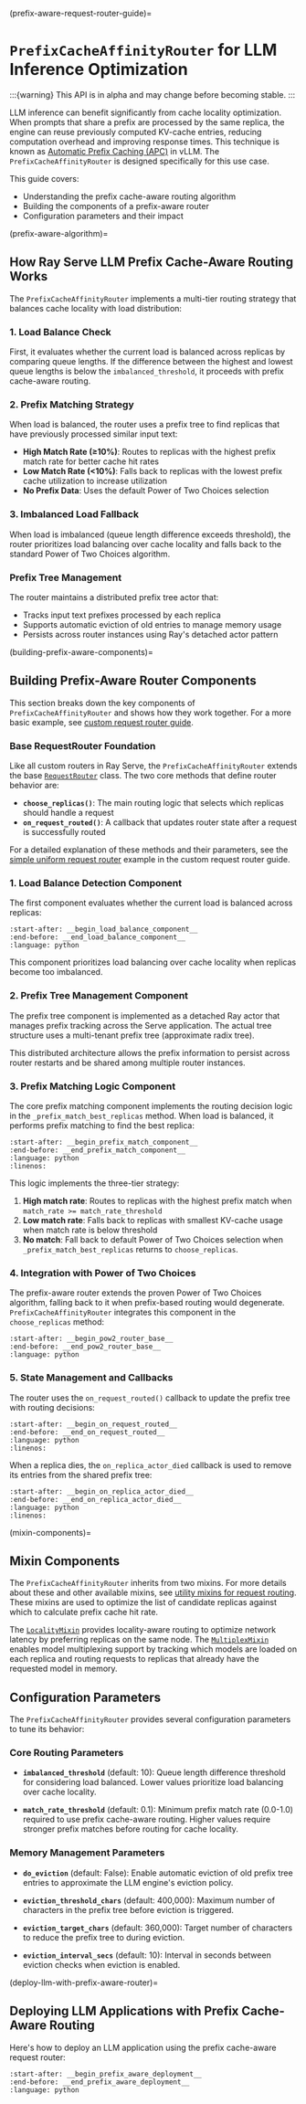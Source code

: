(prefix-aware-request-router-guide)=
# `PrefixCacheAffinityRouter` for LLM Inference Optimization

:::{warning}
This API is in alpha and may change before becoming stable.
:::

LLM inference can benefit significantly from cache locality optimization. When prompts that share a prefix are processed by the same replica, the engine can reuse previously computed KV-cache entries, reducing computation overhead and improving response times. This technique is known as [Automatic Prefix Caching (APC)](https://docs.vllm.ai/en/stable/features/automatic_prefix_caching.html) in vLLM. The `PrefixCacheAffinityRouter` is designed specifically for this use case.

This guide covers:
- Understanding the prefix cache-aware routing algorithm
- Building the components of a prefix-aware router
- Configuration parameters and their impact

(prefix-aware-algorithm)=
## How Ray Serve LLM Prefix Cache-Aware Routing Works

The `PrefixCacheAffinityRouter` implements a multi-tier routing strategy that balances cache locality with load distribution:

### 1. Load Balance Check
First, it evaluates whether the current load is balanced across replicas by comparing queue lengths. If the difference between the highest and lowest queue lengths is below the `imbalanced_threshold`, it proceeds with prefix cache-aware routing.

### 2. Prefix Matching Strategy
When load is balanced, the router uses a prefix tree to find replicas that have previously processed similar input text:

- **High Match Rate (≥10%)**: Routes to replicas with the highest prefix match rate for better cache hit rates
- **Low Match Rate (<10%)**: Falls back to replicas with the lowest prefix cache utilization to increase utilization
- **No Prefix Data**: Uses the default Power of Two Choices selection

### 3. Imbalanced Load Fallback
When load is imbalanced (queue length difference exceeds threshold), the router prioritizes load balancing over cache locality and falls back to the standard Power of Two Choices algorithm.

### Prefix Tree Management
The router maintains a distributed prefix tree actor that:
- Tracks input text prefixes processed by each replica
- Supports automatic eviction of old entries to manage memory usage
- Persists across router instances using Ray's detached actor pattern

(building-prefix-aware-components)=
## Building Prefix-Aware Router Components

This section breaks down the key components of `PrefixCacheAffinityRouter` and shows how they work together. For a more basic example, see [custom request router guide](custom-request-router-guide).

### Base RequestRouter Foundation

Like all custom routers in Ray Serve, the `PrefixCacheAffinityRouter` extends the base [`RequestRouter`](../api/doc/ray.serve.request_router.RequestRouter.rst) class. The two core methods that define router behavior are:

- **`choose_replicas()`**: The main routing logic that selects which replicas should handle a request
- **`on_request_routed()`**: A callback that updates router state after a request is successfully routed

For a detailed explanation of these methods and their parameters, see the [simple uniform request router](simple-uniform-request-router) example in the custom request router guide.

### 1. Load Balance Detection Component

The first component evaluates whether the current load is balanced across replicas:

```{literalinclude} ../../python/ray/llm/_internal/serve/request_router/prefix_aware/prefix_aware_router.py
:start-after: __begin_load_balance_component__
:end-before: __end_load_balance_component__
:language: python
```

This component prioritizes load balancing over cache locality when replicas become too imbalanced.


### 2. Prefix Tree Management Component

The prefix tree component is implemented as a detached Ray actor that manages prefix tracking across the Serve application. The actual tree structure uses a multi-tenant prefix tree (approximate radix tree).

This distributed architecture allows the prefix information to persist across router restarts and be shared among multiple router instances.

### 3. Prefix Matching Logic Component

The core prefix matching component implements the routing decision logic in the `_prefix_match_best_replicas` method. When load is balanced, it performs prefix matching to find the best replica:

```{literalinclude} ../../python/ray/llm/_internal/serve/request_router/prefix_aware/prefix_aware_router.py
:start-after: __begin_prefix_match_component__
:end-before: __end_prefix_match_component__
:language: python
:linenos:
```

This logic implements the three-tier strategy:
1. **High match rate**: Routes to replicas with the highest prefix match when `match_rate >= match_rate_threshold`
2. **Low match rate**: Falls back to replicas with smallest KV-cache usage when match rate is below threshold
3. **No match**: Fall back to default Power of Two Choices selection when `_prefix_match_best_replicas` returns to `choose_replicas`.

### 4. Integration with Power of Two Choices

The prefix-aware router extends the proven Power of Two Choices algorithm, falling back to it when prefix-based routing would degenerate. `PrefixCacheAffinityRouter` integrates this component in the `choose_replicas` method:

```{literalinclude} ../../python/ray/llm/_internal/serve/request_router/prefix_aware/prefix_aware_router.py
:start-after: __begin_pow2_router_base__
:end-before: __end_pow2_router_base__
:language: python
```


### 5. State Management and Callbacks

The router uses the `on_request_routed()` callback to update the prefix tree with routing decisions:

```{literalinclude} ../../python/ray/llm/_internal/serve/request_router/prefix_aware/prefix_aware_router.py
:start-after: __begin_on_request_routed__
:end-before: __end_on_request_routed__
:language: python
:linenos:
```

When a replica dies, the `on_replica_actor_died` callback is used to remove its entries from the shared prefix tree:
```{literalinclude} ../../python/ray/llm/_internal/serve/request_router/prefix_aware/prefix_aware_router.py
:start-after: __begin_on_replica_actor_died__
:end-before: __end_on_replica_actor_died__
:language: python
:linenos:
```

(mixin-components)=
## Mixin Components

The `PrefixCacheAffinityRouter` inherits from two mixins. For more details about these and other available mixins, see [utility mixins for request routing](utility-mixins-for-request-routing). These mixins are used to optimize the list of candidate replicas against which to calculate prefix cache hit rate.

The [`LocalityMixin`](../api/doc/ray.serve.request_router.LocalityMixin.rst) provides locality-aware routing to optimize network latency by preferring replicas on the same node. The [`MultiplexMixin`](../api/doc/ray.serve.request_router.MultiplexMixin.rst) enables model multiplexing support by tracking which models are loaded on each replica and routing requests to replicas that already have the requested model in memory.

## Configuration Parameters

The `PrefixCacheAffinityRouter` provides several configuration parameters to tune its behavior:

### Core Routing Parameters

- **`imbalanced_threshold`** (default: 10): Queue length difference threshold for considering load balanced. Lower values prioritize load balancing over cache locality.

- **`match_rate_threshold`** (default: 0.1): Minimum prefix match rate (0.0-1.0) required to use prefix cache-aware routing. Higher values require stronger prefix matches before routing for cache locality.

### Memory Management Parameters

- **`do_eviction`** (default: False): Enable automatic eviction of old prefix tree entries to approximate the LLM engine's eviction policy.

- **`eviction_threshold_chars`** (default: 400,000): Maximum number of characters in the prefix tree before eviction is triggered.

- **`eviction_target_chars`** (default: 360,000): Target number of characters to reduce the prefix tree to during eviction.

- **`eviction_interval_secs`** (default: 10): Interval in seconds between eviction checks when eviction is enabled.

(deploy-llm-with-prefix-aware-router)=
## Deploying LLM Applications with Prefix Cache-Aware Routing

Here's how to deploy an LLM application using the prefix cache-aware request router:

```{literalinclude} ../../python/ray/serve/doc_code/prefix_aware_request_router.py
:start-after: __begin_prefix_aware_deployment__
:end-before: __end_prefix_aware_deployment__
:language: python
```
